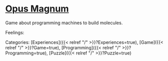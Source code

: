 # [Opus Magnum](https://store.steampowered.com/app/558990/Opus_Magnum/)

Game about programming machines to build molecules.

Feelings:

Categories: [Experiences]({{< relref "/" >}}?Experiences=true),
[Game]({{< relref "/" >}}?Game=true),
[Programming]({{< relref "/" >}}?Programming=true),
[Puzzle]({{< relref "/" >}}?Puzzle=true)
